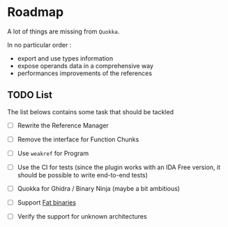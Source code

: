 # Roadmap

A lot of things are missing from `Quokka`.

In no particular order :

* export and use types information
* expose operands data in a comprehensive way
* performances improvements of the references
 

 ## TODO List

The list belows contains some task that should be tackled

* [ ] Rewrite the Reference Manager
* [ ] Remove the interface for Function Chunks
* [ ] Use `weakref` for Program
* [ ] Use the CI for tests (since the plugin works with an IDA Free version, it should be possible to write end-to-end tests)
* [ ] Quokka for Ghidra / Binary Ninja (maybe a bit ambitious)
* [ ] Support [Fat binaries](https://en.wikipedia.org/wiki/Fat_binary)
* [ ] Verify the support for unknown architectures

